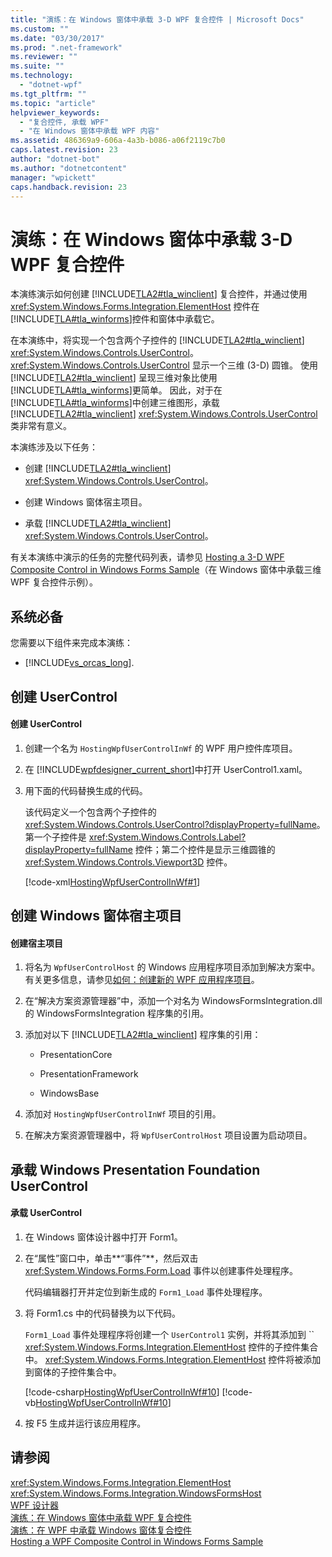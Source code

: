 ```yaml
---
title: "演练：在 Windows 窗体中承载 3-D WPF 复合控件 | Microsoft Docs"
ms.custom: ""
ms.date: "03/30/2017"
ms.prod: ".net-framework"
ms.reviewer: ""
ms.suite: ""
ms.technology: 
  - "dotnet-wpf"
ms.tgt_pltfrm: ""
ms.topic: "article"
helpviewer_keywords: 
  - "复合控件, 承载 WPF"
  - "在 Windows 窗体中承载 WPF 内容"
ms.assetid: 486369a9-606a-4a3b-b086-a06f2119c7b0
caps.latest.revision: 23
author: "dotnet-bot"
ms.author: "dotnetcontent"
manager: "wpickett"
caps.handback.revision: 23
---
```

# 演练：在 Windows 窗体中承载 3-D WPF 复合控件
本演练演示如何创建 [!INCLUDE[TLA2#tla_winclient](../../../../includes/tla2sharptla-winclient-md.md)] 复合控件，并通过使用 <xref:System.Windows.Forms.Integration.ElementHost> 控件在 [!INCLUDE[TLA#tla_winforms](../../../../includes/tlasharptla-winforms-md.md)]控件和窗体中承载它。  
  
 在本演练中，将实现一个包含两个子控件的 [!INCLUDE[TLA2#tla_winclient](../../../../includes/tla2sharptla-winclient-md.md)] <xref:System.Windows.Controls.UserControl>。  <xref:System.Windows.Controls.UserControl> 显示一个三维 \(3\-D\) 圆锥。  使用 [!INCLUDE[TLA2#tla_winclient](../../../../includes/tla2sharptla-winclient-md.md)] 呈现三维对象比使用 [!INCLUDE[TLA#tla_winforms](../../../../includes/tlasharptla-winforms-md.md)]更简单。  因此，对于在 [!INCLUDE[TLA#tla_winforms](../../../../includes/tlasharptla-winforms-md.md)]中创建三维图形，承载 [!INCLUDE[TLA2#tla_winclient](../../../../includes/tla2sharptla-winclient-md.md)] <xref:System.Windows.Controls.UserControl> 类非常有意义。  
  
 本演练涉及以下任务：  
  
-   创建 [!INCLUDE[TLA2#tla_winclient](../../../../includes/tla2sharptla-winclient-md.md)] <xref:System.Windows.Controls.UserControl>。  
  
-   创建 Windows 窗体宿主项目。  
  
-   承载 [!INCLUDE[TLA2#tla_winclient](../../../../includes/tla2sharptla-winclient-md.md)] <xref:System.Windows.Controls.UserControl>。  
  
 有关本演练中演示的任务的完整代码列表，请参见 [Hosting a 3\-D WPF Composite Control in Windows Forms Sample](http://go.microsoft.com/fwlink/?LinkID=160001)（在 Windows 窗体中承载三维 WPF 复合控件示例）。  
  
## 系统必备  
 您需要以下组件来完成本演练：  
  
-   [!INCLUDE[vs_orcas_long](../../../../includes/vs-orcas-long-md.md)].  
  
<a name="To_Create_the_UserControl"></a>   
## 创建 UserControl  
  
#### 创建 UserControl  
  
1.  创建一个名为 `HostingWpfUserControlInWf` 的 WPF 用户控件库项目。  
  
2.  在 [!INCLUDE[wpfdesigner_current_short](../../../../includes/wpfdesigner-current-short-md.md)]中打开 UserControl1.xaml。  
  
3.  用下面的代码替换生成的代码。  
  
     该代码定义一个包含两个子控件的 <xref:System.Windows.Controls.UserControl?displayProperty=fullName>。  第一个子控件是 <xref:System.Windows.Controls.Label?displayProperty=fullName> 控件；第二个控件是显示三维圆锥的 <xref:System.Windows.Controls.Viewport3D> 控件。  
  
     [!code-xml[HostingWpfUserControlInWf#1](../../../../samples/snippets/csharp/VS_Snippets_Wpf/HostingWpfUserControlInWf/CSharp/HostingWpfUserControlInWf/ConeControl.xaml#1)]  
  
<a name="To_Create_the_Windows_Forms_Host_Project"></a>   
## 创建 Windows 窗体宿主项目  
  
#### 创建宿主项目  
  
1.  将名为 `WpfUserControlHost` 的 Windows 应用程序项目添加到解决方案中。  有关更多信息，请参见[如何：创建新的 WPF 应用程序项目](http://msdn.microsoft.com/zh-cn/1f6aea7a-33e1-4d3f-8555-1daa42e95d82)。  
  
2.  在“解决方案资源管理器”中，添加一个对名为 WindowsFormsIntegration.dll 的 WindowsFormsIntegration 程序集的引用。  
  
3.  添加对以下 [!INCLUDE[TLA2#tla_winclient](../../../../includes/tla2sharptla-winclient-md.md)] 程序集的引用：  
  
    -   PresentationCore  
  
    -   PresentationFramework  
  
    -   WindowsBase  
  
4.  添加对 `HostingWpfUserControlInWf` 项目的引用。  
  
5.  在解决方案资源管理器中，将 `WpfUserControlHost` 项目设置为启动项目。  
  
<a name="To_Host_the_Windows_Presentation_Foundation"></a>   
## 承载 Windows Presentation Foundation UserControl  
  
#### 承载 UserControl  
  
1.  在 Windows 窗体设计器中打开 Form1。  
  
2.  在“属性”窗口中，单击**“事件”**，然后双击 <xref:System.Windows.Forms.Form.Load> 事件以创建事件处理程序。  
  
     代码编辑器打开并定位到新生成的 `Form1_Load` 事件处理程序。  
  
3.  将 Form1.cs 中的代码替换为以下代码。  
  
     `Form1_Load` 事件处理程序将创建一个 `UserControl1` 实例，并将其添加到 `` <xref:System.Windows.Forms.Integration.ElementHost> 控件的子控件集合中。  <xref:System.Windows.Forms.Integration.ElementHost> 控件将被添加到窗体的子控件集合中。  
  
     [!code-csharp[HostingWpfUserControlInWf#10](../../../../samples/snippets/csharp/VS_Snippets_Wpf/HostingWpfUserControlInWf/CSharp/WpfUserControlHost/Form1.cs#10)]
     [!code-vb[HostingWpfUserControlInWf#10](../../../../samples/snippets/visualbasic/VS_Snippets_Wpf/HostingWpfUserControlInWf/VisualBasic/WpfUserControlHost/Form1.vb#10)]  
  
4.  按 F5 生成并运行该应用程序。  
  
## 请参阅  
 <xref:System.Windows.Forms.Integration.ElementHost>   
 <xref:System.Windows.Forms.Integration.WindowsFormsHost>   
 [WPF 设计器](http://msdn.microsoft.com/zh-cn/c6c65214-8411-4e16-b254-163ed4099c26)   
 [演练：在 Windows 窗体中承载 WPF 复合控件](../../../../docs/framework/wpf/advanced/walkthrough-hosting-a-wpf-composite-control-in-windows-forms.md)   
 [演练：在 WPF 中承载 Windows 窗体复合控件](../../../../docs/framework/wpf/advanced/walkthrough-hosting-a-windows-forms-composite-control-in-wpf.md)   
 [Hosting a WPF Composite Control in Windows Forms Sample](http://go.microsoft.com/fwlink/?LinkID=160001)